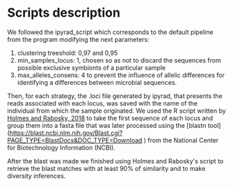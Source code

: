 # Scripts description 


We followed the ipyrad_script which corresponds to the default pipeline from the program modifying the next parameters:


1. clustering treeshold: 0,97 and 0,95 
1. min_samples_locus: 1, chosen so as not to discard the sequences from possible exclusive symbionts of a particular sample
1. max_alleles_consens: 4 to prevent the influence of allelic differences for identifying a differences between microbial sequences.


Then, for each strategy, the .loci file generated by ipyrad, that presents the reads associated with each locus, was saved with the name of the individual from which the sample originated. We used the R script written by [Holmes and Rabosky, 2018](https://peerj.com/articles/4662/) to take the first sequence of each locus and group them into a fasta file that was later processed using the [blastn tool] (https://blast.ncbi.nlm.nih.gov/Blast.cgi?PAGE_TYPE=BlastDocs&DOC_TYPE=Download
) from the National Center for Biotechnology Information (NCBI).

After the blast was made we finished using Holmes and Rabosky's script to retrieve the blast matches with at least 90% of similarity and to make diversity inferences.
